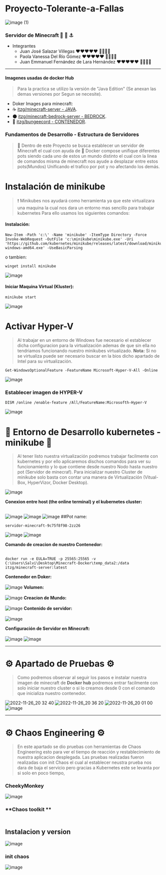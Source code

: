 # Proyecto-Tolerante-a-Fallas 
![image (1)](https://user-images.githubusercontent.com/91103822/205793693-a41a1781-b051-4845-b56a-1a35a220d4d0.png)
### Servidor de Minecraft 🧊 🐳 ⚓
* Integrantes
  * Juan José Salazar Villegas  ❤❤❤❤❤  🍗🍗🍗🍗
  * Paola Vanessa Del Río Gómez  ❤❤❤❤❤  🍗🍗🍗🍗
  * Juan Emmanuel Fernández de Lara Hernández ❤❤❤❤❤  🍗🍗🍗🍗

***

<!--  IMAGENES DE DOCKER UTILIZADAS-->

#### Imagenes usadas de docker Hub
> Para la practica se utilizo la versión de "Java Edition" (Se anexan las demas versiones por Segun se necesite).
* Doker Images para minecraft:
 * ☕ [itzg/minecraft-server - JAVA](/[es](https://hub.docker.com/r/itzg/minecraft-server)).
 * 🌑 [itzg/minecraft-bedrock-server - BEDROCK](/[es] (https://hub.docker.com/r/itzg/minecraft-bedrock-server)).
 * 🧊 [itzg/bungeecord - CONTENEDOR](/[es] (https://hub.docker.com/r/itzg/bungeecord)).


<!--  CONTEXTO DE PROYECTO-->
### Fundamentos de Desarrollo - Estructura de Servidores

> 📌 Dentro de este Proyecto se busca establecer un servidor de Minecraft el cual con ayuda de 🐳 Docker compose unifique diferentes pots siendo cada uno de estos un mundo distinto el cual con la linea de comandos misma de minecraft nos ayude a desplazar entre estos pots(Mundos) Unificando el trafico por pot y no afectando los demás.
> 
<!--  INSTALAICION DE MINIKUBES-->

# Instalación de minikube
> ❗ Minikubes nos ayudará como herramienta ya que este virtualizara una maquina la cual nos dara un entorno mas sencillo para trabajar kubernetes
  Para ello usamos los siguientes comandos:
> 
#### Instalación:
    New-Item -Path 'c:\' -Name 'minikube' -ItemType Directory -Force Invoke-WebRequest -OutFile 'c:\minikube\minikube.exe' -Uri   'https://github.com/kubernetes/minikube/releases/latest/download/minikube-windows-amd64.exe' -UseBasicParsing
  
o tambien:
    
    winget install minikube
![image](https://user-images.githubusercontent.com/88942550/204116926-cd6494c2-d3ac-4fe9-a7c1-778d61c3c76d.png)

#### Iniciar Maquina Virtual (Kluster):
    minikube start
    
![image](https://user-images.githubusercontent.com/91103822/205827285-9724a1e3-5f1a-4ba7-9774-ac2f815c092e.png)

# Activar Hyper-V
> Al trabajar en un entorno de Windows fue necesario el establecer dicha configuracion para la virtualización ademas de que sin ella no tendriamos funcionando nuestro minikubes virtualizado. **Nota:** Si no se virtualiza puede ser necesario buscar en la bios dicho apartado de Intel para su virtualización.
> 

    Get-WindowsOptionalFeature -FeatureName Microsoft-Hyper-V-All -Online
    
![image](https://user-images.githubusercontent.com/91103822/205827719-40623e2f-335a-47fe-8421-c36ed358384b.png)    

### Establecer imagen de HYPER-V
    DISM /online /enable-feature /All/FeatureName:Microsofth-Hyper-V
![image](https://user-images.githubusercontent.com/91103822/205828096-0c94bd88-e801-4319-b2d7-edba6b45cb15.png)

<!--  EXPLICACION MINIKUBE Y KUBERNETES -->

# 🧊 Entorno de Desarrollo kubernetes - minikube 🧊

> Al tener listo nuestra virtualización podremos trabajar facilmente con kubernetes y por ello aplicaremos dischos comandos para ver su funcionamiento y lo que contiene desde nuestro Nodo hasta nuestro pot (Servidor de minecraf). Para inicializar nuestro Cluster de minikube solo basta con contar una manera de Virtualización (Vitual-Box, HyperVizor, Docker Desktop).
> 

![image](https://user-images.githubusercontent.com/91103822/205562986-34a12e9b-2386-4dab-b764-6aef5ced26e1.png)

**Conexion entre host (the online terminal) y el kubernetes cluster:**<br><br>

![image](https://user-images.githubusercontent.com/91103822/205563141-e32c679c-068d-4953-a9b6-f54301e0024c.png)
![image](https://user-images.githubusercontent.com/91103822/205563170-fa9f2d27-3db2-45ab-b11f-4b910e6d9b90.png)
![image](https://user-images.githubusercontent.com/91103822/205563183-cec21b0e-a1d0-48aa-9d51-0fb40d32994e.png)
##Pot name:

    servidor-minecraft-9c75f8f98-2zz26
    
![image](https://user-images.githubusercontent.com/91103822/205563191-48114723-4d68-4c65-8496-e9502b4a5fc5.png)
![image](https://user-images.githubusercontent.com/91103822/205563008-bd402d1b-08e4-461a-80d4-f32bc253a77e.png)

**Comando de creacion de nuestro Contenedor:**<br><br>
       
    docker run -e EULA=TRUE -p 25565:25565 -v C:\Users\Salvi\Desktop\Minecraft-Docker\temp_data2:/data itzg/minecraft-server:latest

**Contenedor en Doker:**<br><br>
![image](https://user-images.githubusercontent.com/91103822/204116265-3ca4b3d9-8dde-4fb7-9aab-060a649a5bc6.png)
**Volumen:**<br><br>
![image](https://user-images.githubusercontent.com/91103822/204116282-8ebdce5a-3e8c-4290-9aaa-965294bee084.png)
**Creacion de Mundo:**<br><br>
![image](https://user-images.githubusercontent.com/91103822/204116295-d3e4a245-d4cb-4903-9afb-2d1bd929b62d.png)
**Contenido de servidor:**<br><br>
![image](https://user-images.githubusercontent.com/91103822/204116316-f42e18c3-9ce4-4482-b645-639e89197624.png)

**Configuración de Servidor en Minecraft:**<br><br>
![image](https://user-images.githubusercontent.com/91103822/204116533-b70af9d1-8d5d-4e48-b406-a20e5371e28e.png)
![image](https://user-images.githubusercontent.com/91103822/204116565-0be16f0d-9e98-42f8-939b-f6fff7721a9b.png)

***
# ⚙ Apartado de Pruebas ⚙

> Como podremos observar al seguir los pasos e instalar nuestra imagen de minecraft de **Docker hub** podremos entrar facilmente con solo iniciar nuestro cluster o si lo creamos desde 0 con el comando que inicializa nuestro contenedor.
> 

![2022-11-26_20 32 40](https://user-images.githubusercontent.com/91103822/204116729-f06291ff-751b-4670-938d-d62650ab15df.png)
![2022-11-26_20 36 20](https://user-images.githubusercontent.com/91103822/204116730-535bcd2d-b5ed-4929-84a8-9da835017739.png)
![2022-11-26_20 01 00](https://user-images.githubusercontent.com/91103822/204116732-99e8e7ab-1fe6-44db-b069-abcf8bf4238c.png)
![image](https://user-images.githubusercontent.com/91103822/204116673-b20b7a4a-c5ab-4811-8e50-294baa725925.png)

***
# ⚙ Chaos Engineering ⚙

> En este apartado se dio pruebas con herramientas de Chaos Engineering esto para ver el tiempo de reacción y restablecimiento de nuestra aplicacion desplegada. Las pruebas realizadas fueron realizadas con init Chaos el cual al establecer neustra prueba nos dara de baja el servicio pero gracias a Kubernetes este se levanta por si solo en poco tiempo,


### CheekyMonkey
![image](https://user-images.githubusercontent.com/88942550/205560120-cff0986d-72c9-400a-8424-cde0e59f6c00.png)

### **Chaos toolkit **<br><br>

## Instalacion y version
![image](https://user-images.githubusercontent.com/91103822/205562790-3e3c9d65-e479-42dc-bf03-b59901ba0c75.png)

### init chaos
![image](https://user-images.githubusercontent.com/91103822/205562880-2e8536e9-feb8-41ce-bea0-047e6923165b.png)





